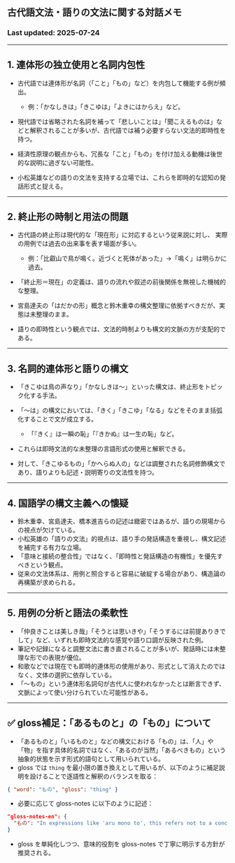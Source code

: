 ## 古代語文法・語りの文法に関する対話メモ

### Last updated: 2025-07-24

---

## 1. 連体形の独立使用と名詞内包性

- 古代語では連体形が名詞（「こと」「もの」など）を内包して機能する例が頻出。
  - 例：「かなしきは」「きこゆは」「よきにはからえ」など。

- 現代語では省略された名詞を補って「悲しいことは」「聞こえるものは」などと解釈されることが多いが、古代語では補う必要すらない文法的即時性を持つ。
- 経済性原理の観点からも、冗長な「こと」「もの」を付け加える動機は後世的な説明に過ぎない可能性。
- 小松英雄などの語りの文法を支持する立場では、これらを即時的な認知の発話形式と捉える。

---

## 2. 終止形の時制と用法の問題

- 古代語の終止形は現代的な「現在形」に対応するという従来説に対し、 実際の用例では過去の出来事を表す場面が多い。
  - 例：「比叡山で鳥が鳴く。近づくと死体があった」→「鳴く」は明らかに過去。

- 「終止形＝現在」の定義は、語りの流れや叙述の前後関係を無視した機械的な整理。
- 宮島達夫の「はだかの形」概念と鈴木重幸の構文整理に依拠すべきだが、実態は未整理のまま。
- 語りの即時性という観点では、文法的時制よりも構文的文脈の方が支配的である。

---

## 3. 名詞的連体形と語りの構文

- 「きこゆは鳥の声なり」「かなしきは〜」といった構文は、終止形をトピック化する手法。
- 「〜は」の構文においては、「きく」「きこゆ」「なる」などをそのまま括弧化することで文が成立する。
  - 「『きく』は一瞬の恥」「『きかぬ』は一生の恥」など。

- これらは即時文法的な未整理の言語形式の使用と解釈できる。
- 対して、「きこゆるもの」「かへらぬ人の」などは調整された名詞修飾構文であり、語りよりも記述・説明寄りの文法性を持つ。

---

## 4. 国語学の構文主義への懐疑

- 鈴木重幸、宮島達夫、橋本進吉らの記述は緻密ではあるが、語りの現場からの視点が欠けている。
- 小松英雄の「語りの文法」的視点は、語り手の発話構造を重視し、構文記述を補完する有力な立場。
- 「意味と接続の整合性」ではなく、「即時性と発話構造の有機性」を優先すべきという観点。
- 従来の文法体系は、用例と照合すると容易に破綻する場合があり、構造論の再構築が求められる。

---

## 5. 用例の分析と語法の柔軟性

- 「仲良きことは美しき哉」「そうとは思いきや」「そうするには前提ありきでして」など、いずれも即時文法的な感覚や語り口調が反映された例。
- 筆記や記録になると調整文法に書き直されることが多いが、発話時には未整理な形での表現が優位。
- 和歌などでは現在でも即時的連体形の使用があり、形式として消えたのではなく、文体の選択に依存している。
- 「〜もの」という連体形名詞句が古代人に使われなかったとは断言できず、文脈によって使い分けられていた可能性がある。

---

## ✅ gloss補足：「あるものと」の「もの」について

- 「あるものと」「いるものと」などの構文における「もの」は、「人」や「物」を指す具体的名詞ではなく、「あるのが当然」「あるべきもの」という抽象的状態を示す形式的語句として用いられている。
- gloss では `thing`
  を最小限の置き換えとして用いるが、以下のように補足説明を設けることで逐語性と解釈のバランスを取る：

```json
{ "word": "もの", "gloss": "thing" }
```

- 必要に応じて gloss-notes に以下のように記述：

```json
"gloss-notes-en": {
  "もの": "In expressions like 'aru mono to', this refers not to a concrete object or person but to the presumed natural state of existence—i.e., 'taking it for granted that (she) is there'."
}
```

- gloss を単純化しつつ、意味的役割を gloss-notes で丁寧に明示する方針が推奨される。
